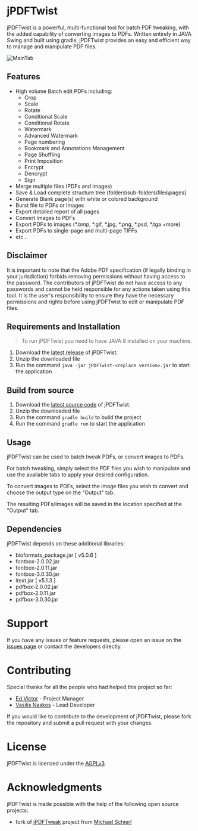 # jPDFTwist

jPDFTwist is a powerful, multi-functional tool for batch PDF tweaking, with the added capability of converting images to PDFs. Written entirely in JAVA Swing and built using gradle, jPDFTwist provides an easy and efficient way to manage and manipulate PDF files.

![MainTab](https://user-images.githubusercontent.com/6230644/215322434-6ee34c1d-0bda-4463-a40e-52d48301085e.png)

## Features

* High volume Batch edit PDFs including:
  * Crop
  * Scale
  * Rotate
  * Conditional Scale
  * Conditional Rotate
  * Watermark
  * Advanced Watermark
  * Page numbering
  * Bookmark and Annotations Management
  * Page Shuffling
  * Print Imposition
  * Encrypt
  * Dencrypt
  * Sign
* Merge multiple files (PDFs and images)
* Save & Load complete structure tree (folders\sub-folders\files\pages)
* Generate Blank page(s) with white or colored background
* Burst file to PDFs or Images
* Export detailed report of all pages
* Convert images to PDFs
* Export PDFs to images (*.bmp, *.gif, *.jpg, *.png, *.psd, *.tga +more)
* Export PDFs to single-page and multi-page TIFFs
* etc...

## Disclaimer

It is important to note that the Adobe PDF specification (if legally binding in your jurisdiction) forbids removing permissions without having access to the password. The contributors of jPDFTwist do not have access to any passwords and cannot be held responsible for any actions taken using this tool. It is the user's responsibility to ensure they have the necessary permissions and rights before using jPDFTwist to edit or manipulate PDF files.

## Requirements and Installation

> To run jPDFTwist you need to have JAVA 8 installed on your machine.

1. Download the [latest release](https://github.com/xlance-github/jPDFTwist/releases) of jPDFTwist.
2. Unzip the downloaded file
3. Run the command `java -jar jPDFTwist-<replace version>.jar` to start the application

## Build from source

1. Download the [latest source code](https://github.com/xlance-github/jPDFTwist/archive/refs/heads/main.zip) of jPDFTwist.
2. Unzip the downloaded file
3. Run the command `gradle build` to build the project
4. Run the command `gradle run` to start the application

## Usage

jPDFTwist can be used to batch tweak PDFs, or convert images to PDFs.

For batch tweaking, simply select the PDF files you wish to manipulate and use the available tabs to apply your desired configuration.

To convert images to PDFs, select the image files you wish to convert and choose the output type on the "Output" tab.

The resulting PDFs/Images will be saved in the location specified at the "Output" tab.

## Dependencies

jPDFTwist depends on these additional libraries:

* bioformats_package.jar  [ v5.0.6 ]
* fontbox-2.0.02.jar
* fontbox-2.0.11.jar
* fontbox-3.0.30.jar
* itext.jar  [ v5.1.3 ]
* pdfbox-2.0.02.jar
* pdfbox-2.0.11.jar
* pdfbox-3.0.30.jar

# Support

If you have any issues or feature requests, please open an issue on the [issues page](https://github.com/xlance-github/jPDFTwist/issues) or contact the developers directly.

# Contributing

Special thanks for all the people who had helped this project so far:

* [Ed Victor](https://github.com/xlance-github) - Project Manager
* [Vasilis Naskos](https://github.com/vnaskos) - Lead Developer

If you would like to contribute to the development of jPDFTwist, please fork the repository and submit a pull request with your changes.

# License

jPDFTwist is licensed under the [AGPLv3](LICENSE)

# Acknowledgments

jPDFTwist is made possible with the help of the following open source projects:

* fork of [jPDFTweak](https://jpdftweak.sourceforge.net/) project from [Michael Schierl](https://sourceforge.net/u/schierlm/profile/)
